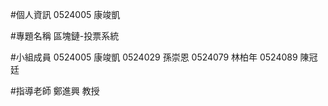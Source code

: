 #個人資訊
0524005 康竣凱

#專題名稱
區塊鏈-投票系統

#小組成員
0524005 康竣凱
0524029 孫崇恩
0524079 林柏年
0524089 陳冠廷

#指導老師
鄭進興 教授

